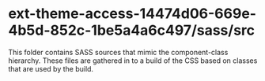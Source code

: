 # ext-theme-access-14474d06-669e-4b5d-852c-1be5a4a6c497/sass/src

This folder contains SASS sources that mimic the component-class hierarchy. These files
are gathered in to a build of the CSS based on classes that are used by the build.
